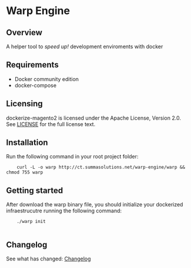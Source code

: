 # Warp Engine

## Overview

A helper tool to *speed up!* development enviroments with docker 


## Requirements

* Docker community edition
* docker-compose


## Licensing

dockerize-magento2 is licensed under the Apache License, Version 2.0.
See [LICENSE](LICENSE) for the full license text.


## Installation

Run the following command in your root project folder:

```
	curl -L -o warp http://ct.summasolutions.net/warp-engine/warp && chmod 755 warp

```

## Getting started

After download the warp binary file, you should initialize your dockerized infraestrucutre running the following command:

```
	./warp init
	
```


## Changelog

See what has changed:
[Changelog](https://bitbucket.org/summasolutions/warp-engine/src/master/CHANGES.md)

